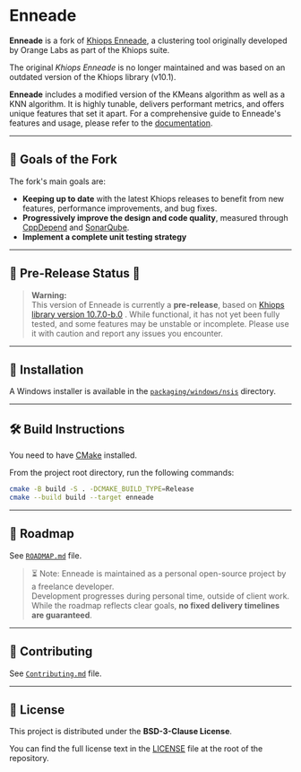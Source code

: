 # Enneade

**Enneade** is a fork of [Khiops Enneade](https://github.com/KhiopsML/enneade), a clustering tool originally developed by Orange Labs as part of the Khiops suite.

The original *Khiops Enneade* is no longer maintained and was based on an outdated version of the Khiops library (v10.1).

**Enneade** includes a modified version of the KMeans algorithm as well as a KNN algorithm. It is highly tunable, delivers performant metrics, and offers unique features that set it apart. For a comprehensive guide to Enneade's features and usage, please refer to the [documentation](doc).

---

## 🚀 Goals of the Fork

The fork's main goals are:

- **Keeping up to date** with the latest Khiops releases to benefit from new features, performance improvements, and bug fixes.
- **Progressively improve the design and code quality**, measured through [CppDepend](https://www.cppdepend.com/) and [SonarQube](https://www.sonarsource.com/products/sonarqube/).
- **Implement a complete unit testing strategy**

---


## 🚧 Pre-Release Status 🚧

> **Warning:**  
> This version of Enneade is currently a **pre-release**, based on [Khiops library version 10.7.0-b.0](https://github.com/KhiopsML/khiops/releases/tag/10.7.0-b.0) . While functional, it has not yet been fully tested, and some features may be unstable or incomplete. Please use it with caution and report any issues you encounter.

---

## 🚀 Installation

A Windows installer is available in the [`packaging/windows/nsis`](packaging/windows/nsis) directory.

---

## 🛠️ Build Instructions

You need to have [CMake](https://cmake.org/) installed.

From the project root directory, run the following commands:

```bash
cmake -B build -S . -DCMAKE_BUILD_TYPE=Release
cmake --build build --target enneade
```
---
## 🤝 Roadmap

See [`ROADMAP.md`](ROADMAP.md) file.
> ⏳ Note: Enneade is maintained as a personal open-source project by a freelance developer.  
> Development progresses during personal time, outside of client work.  
> While the roadmap reflects clear goals, **no fixed delivery timelines are guaranteed**.


---
## 🤝 Contributing

See [`Contributing.md`](Contributing.md) file.

---

## 📜 License

This project is distributed under the **BSD-3-Clause License**.

You can find the full license text in the [LICENSE](LICENSE) file at the root of the repository.

